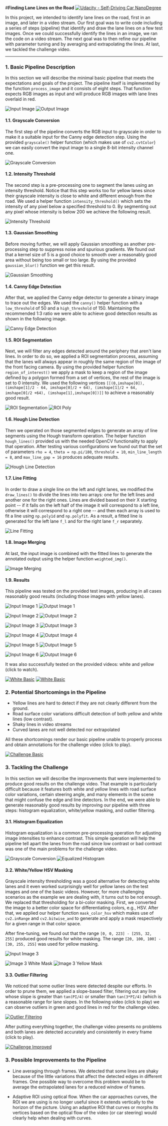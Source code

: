 #**Finding Lane Lines on the Road** 
[![Udacity - Self-Driving Car NanoDegree](https://s3.amazonaws.com/udacity-sdc/github/shield-carnd.svg)](http://www.udacity.com/drive)

In this project, we intended to identify lane lines on the road, first in an image, and later in a video stream. Our first goal was to write code including a series of steps (pipeline) that identify and draw the lane lines on a few test images. Once we could successfully identify the lines in an image, we ran the code on a video stream. The next goal was to then refine our pipeline with parameter tuning and by averaging and extrapolating the lines. At last, we tackled the challenge video.

[//]: # (image references)

[image1]: ./writeup_images/image1.png "image1"
[image1_grayscale]: ./writeup_images/image1_grayscale.png "image1_grayscale"
[image1_equalized]: ./writeup_images/image1_equalized.png "image1_equalized"
[image1_graythreshold]: ./writeup_images/image1_graythreshold.png "image1_graythreshold"
[image1_gaussian]: ./writeup_images/image1_gaussian.png "image1_gaussian"
[image1_canny]: ./writeup_images/image1_canny.png "image1_canny"
[image1_roi]: ./writeup_images/image1_roi.png "image1_roi"
[image1_roipoly]: ./writeup_images/image1_roipoly.png "image1_roipoly"
[image1_hough]: ./writeup_images/image1_hough.png "image1_hough"
[image1_fit]: ./writeup_images/image1_fit.png "image1_fit"
[image1_result]: ./writeup_images/image1_result.png "image1_result"
[image2]: ./writeup_images/image2.png "image2"
[image2_result]: ./writeup_images/image2_result.png "image2_result"
[image3]: ./writeup_images/image3.png "image3"
[image3_whitemask]: ./writeup_images/image3_whitemask.png "image3_whitemask"
[image3_yellowmask]: ./writeup_images/image3_yellowmask.png "image3_yellowmask"
[image3_result]: ./writeup_images/image3_result.png "image3_result"
[image4]: ./writeup_images/image4.png "image4"
[image4_result]: ./writeup_images/image4_result.png "image4_result"
[image5]: ./writeup_images/image5.png "image5"
[image5_result]: ./writeup_images/image5_result.png "image5_result"
[image6]: ./writeup_images/image6.png "image6"
[image6_result]: ./writeup_images/image6_result.png "image6_result"

---

### 1. Basic Pipeline Description

In this section we will describe the minimal basic pipeline that meets the expectations and goals of the project. The pipeline itself is implemented by the function `process_image` and it consists of eight steps. That function expects RGB images as input and will produce RGB images with lane lines overlaid in red.

![Input Image][image1]
![Output Image][image1_result]

#### 1.1. Grayscale Conversion

The first step of the pipeline converts the RGB input to grayscale in order to make it a suitable input for the Canny edge detection step. Using the provided `grayscale()` helper function (which makes use of `cv2.cvtColor`) we can easily convert the input image to a single 8-bit intensity channel one.

![Grayscale Conversion][image1_grayscale]

#### 1.2. Intensity Threshold

The second step is a pre-processing one to segment the lanes using an intensity threshold. Notice that this step works too for yellow lanes since their grayscale intensity is close to white and different enough from the road. We used a helper function `intensity_threshold()` which sets the intensity of any pixel below a specified threshold to 0. By segmenting out any pixel whose intensity is below 200 we achieve the following result.

![Intensity Threshold][image1_graythreshold]

#### 1.3. Gaussian Smoothing

Before moving further, we will apply Gaussian smoothing as another pre-processing step to suppress noise and spurious gradients. We found out that a kernel size of 5 is a good choice to smooth over a reasonably good area without being too small or too large. By using the provided `gaussian_blur()` function we get this result.

![Gaussian Smoothing][image1_gaussian]

#### 1.4. Canny Edge Detection

After that, we applied the Canny edge detector to generate a binary image to trace out the edges. We used the `canny()` helper function with a `low_threshold` of 50 and a `high_threshold` of 150. Maintaining the recommended 1:3 ratio we were able to achieve good detection results as shown in the following image.

![Canny Edge Detection][image1_canny]

#### 1.5. ROI Segmentation

Next, we will filter any edges detected around the periphery that aren't lane lines. In order to do so, we applied a ROI segmentation process, assuming that the lanes will always appear in roughly the same region of the image of the front facing camera. By using the provided helper function `region_of_interest()` we apply a mask to keep a region of the image defined by a polygon formed from a set of vertices, the rest of the image is set to 0 intensity. We used the following vertices `[[(0,imshape[0]),(imshape[1]/2 - 64, imshape[0]/2 + 64), (imshape[1]/2 + 64, imshape[0]/2 +64), (imshape[1],imshape[0])]]` to achieve a reasonably good result.

![ROI Segmentation][image1_roi]
![ROI Poly][image1_roipoly]

#### 1.6. Hough Line Detection

Then we operated on those segmented edges to generate an array of line segments using the Hough transform operation. The helper function `hough_lines()` provided us with the needed OpenCV functionality to apply that operation. After testing various configurations we found out that the set of parameters `rho = 4`, `theta = np.pi/180`, `threshold = 10`, `min_line_length = 8`, and `max_line_gap = 16` produces adequate results.

![Hough Line Detection][image1_hough]

#### 1.7. Line Fitting

In order to draw a single line on the left and right lanes, we modified the `draw_lines()` to divide the lines into two arrays: one for the left lines and another one for the right ones. Lines are divided based on their X starting point -- if it falls on the left half of the image it will correspond to a left line, otherwise it will correspond to a right one -- and then each array is used to fit a line using `np.poly1d` and `np.polyfit`. As a result, a fitted line is generated for the left lane `f_l` and for the right lane `f_r` separately.

![Line Fitting][image1_fit]

#### 1.8. Image Merging

At last, the input image is combined with the fitted lines to generate the annotated output using the helper function `weighted_img()`.

![Image Merging][image1_result]

#### 1.9. Results

This pipeline was tested on the provided test images, producing in all cases reasonably good results (including those images with yellow lanes).

![Input Image 1][image1]
![Output Image 1][image1_result]

![Input Image 2][image2]
![Output Image 2][image2_result]

![Input Image 3][image3]
![Output Image 3][image3_result]

![Input Image 4][image4]
![Output Image 4][image4_result]

![Input Image 5][image5]
![Output Image 5][image5_result]

![Input Image 6][image6]
![Output Image 6][image6_result]

It was also successfully tested on the provided videos: white and yellow (click to watch).

[![White Basic](http://img.youtube.com/vi/pvyCv6XrOyY/0.jpg)](http://www.youtube.com/watch?v=pvyCv6XrOyY "Self-Driving Car Nanodegree - P1: Finding Lane Lines - White Basic")
[![White Basic](http://img.youtube.com/vi/qAYoS7JaMnk/0.jpg)](http://www.youtube.com/watch?v=qAYoS7JaMnk "Self-Driving Car Nanodegree - P1: Finding Lane Lines - Yellow Basic")

### 2. Potential Shortcomings in the Pipeline

* Yellow lines are hard to detect if they are not clearly different from the ground.
* Road surface color variations difficult detection of both yellow and white lines (low contrast).
* Shaky lines in video streams 
* Curved lanes are not well detected nor extrapolated

All these shortcomings render our basic pipeline unable to properly process and obtain annotations for the challenge video (click to play).

[![Challenge Basic](http://img.youtube.com/vi/GubKeWtd768/0.jpg)](http://www.youtube.com/watch?v=GubKeWtd768 "Self-Driving Car Nanodegree - P1: Finding Lane Lines - Challenge Basic")

### 3. Tackling the Challenge

In this section we will describe the improvements that were implemented to produce good results on the challenge video. That example is particularly difficult because it features both white and yellow lines with road surface color variations, certain steering angle, and many elements in the scene that might confuse the edge and line detectors. In the end, we were able to generate reasonably good results by improving our pipeline with three steps: histogram equalization, white/yellow masking, and outlier filtering.

#### 3.1. Histogram Equalization

Histogram equalization is a common pre-processing operation for adjusting image intensities to enhance contrast. This simple operation will help the pipeline tell apart the lanes from the road since low contrast or bad contrast was one of the main problems for the challenge video.

![Grayscale Conversion][image1_grayscale]
![Equalized Histogram][image1_equalized]

#### 3.2. White/Yellow HSV Masking

Grayscale intensity thresholding was a good alternative for detecting white lanes and it even worked surprisingly well for yellow lanes on the test images and one of the basic videos. However, for more challenging scenarios as the example we are dealing with, it turns out to be not enough. We replaced that thresholding for a bi-color masking. First, we converted the image to a better color space for differentiating colors, e.g., HSV. After that, we applied our helper function `mask_color_hsv` which makes use of `cv2.inRange` and `cv2.bitwise_and` to generate and apply a mask respectively for a given range in that color space.

After fine-tuning, we found out that the range `[0, 0, 223] - [255, 32, 255]` produced good results for white masking. The range `[20, 100, 100] - [30, 255, 255]` was used for yellow masking.

![Input Image 3][image3]

![Image 3 White Mask][image3_whitemask]
![Image 3 Yellow Mask][image3_yellowmask]

#### 3.3. Outlier Filtering

We noticed that some outlier lines were detected despite our efforts. In order to prune them, we applied a slope-based filter, filtering out any line whose slope is greater than `tan(PI/4)` or smaller than `tan(3*PI/4)` (which is a reasonable range for lane slopes. In the following video (click to play) we can observe outliers in green and good lines in red for the challenge video.

[![Outlier Filtering](http://img.youtube.com/vi/eFkr1CV-LCU/0.jpg)](http://www.youtube.com/watch?v=eFkr1CV-LCU "Self-Driving Car Nanodegree - P1: Finding Lane Lines - Outlier Filtering")

After putting everything together, the challenge video presents no problems and both lanes are detected accurately and consistently in every frame (click to play).

[![Challenge Improved](http://img.youtube.com/vi/X1gYco6lI6A/0.jpg)](http://www.youtube.com/watch?v=X1gYco6lI6A "Self-Driving Car Nanodegree - P1: Finding Lane Lines - Challenge Improved")

### 3. Possible Improvements to the Pipeline

* Line averaging through frames. We detected that some lines are shaky because of the little variations that affect the detected edges in different frames. One possible way to overcome this problem would be to average the extrapolated lanes for a reduced window of frames.

* Adaptive ROI using optical flow. When the car approaches curves, the ROI we are using is no longer useful since it extends vertically to the horizon of the picture. Using an adaptive ROI that curves or morphs its vertices based on the optical flow of the video (or car steering) would clearly help when dealing with curves.
